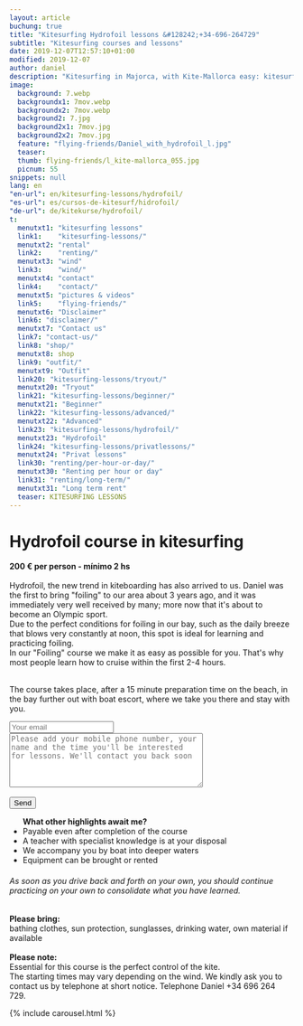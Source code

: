 ```yaml
---
layout: article
buchung: true
title: "Kitesurfing Hydrofoil lessons &#128242;+34-696-264729"
subtitle: "Kitesurfing courses and lessons"
date: 2019-12-07T12:57:10+01:00
modified: 2019-12-07
author: daniel
description: "Kitesurfing in Majorca, with Kite-Mallorca easy: kitesurfing lessons for beginners and advanced students. Complete equipment such as kite, board, harness and wetsuit will be provided."
image:
  background: 7.webp
  backgroundx1: 7mov.webp
  backgroundx2: 7mov.webp
  background2: 7.jpg
  background2x1: 7mov.jpg
  background2x2: 7mov.jpg
  feature: "flying-friends/Daniel_with_hydrofoil_l.jpg"
  teaser:
  thumb: flying-friends/l_kite-mallorca_055.jpg
  picnum: 55
snippets: null
lang: en
"en-url": en/kitesurfing-lessons/hydrofoil/
"es-url": es/cursos-de-kitesurf/hidrofoil/
"de-url": de/kitekurse/hydrofoil/
t:
  menutxt1: "kitesurfing lessons"
  link1:    "kitesurfing-lessons/"
  menutxt2: "rental"
  link2:    "renting/"
  menutxt3: "wind"
  link3:    "wind/"
  menutxt4: "contact"
  link4:    "contact/"
  menutxt5: "pictures & videos"
  link5:    "flying-friends/"
  menutxt6: "Disclaimer"
  link6: "disclaimer/"
  menutxt7: "Contact us"
  link7: "contact-us/"
  link8: "shop/"
  menutxt8: shop
  link9: "outfit/"
  menutxt9: "Outfit"
  link20: "kitesurfing-lessons/tryout/"
  menutxt20: "Tryout"
  link21: "kitesurfing-lessons/beginner/"
  menutxt21: "Beginner"
  link22: "kitesurfing-lessons/advanced/"
  menutxt22: "Advanced"
  link23: "kitesurfing-lessons/hydrofoil/"
  menutxt23: "Hydrofoil"
  link24: "kitesurfing-lessons/privatlessons/"
  menutxt24: "Privat lessons"
  link30: "renting/per-hour-or-day/"
  menutxt30: "Renting per hour or day"
  link31: "renting/long-term/"
  menutxt31: "Long term rent"
  teaser: KITESURFING LESSONS
---
```


<div id="bookingKitContainer" data-lang="en" data-e="7c3c03c88baf5046b46ba5f066833855" data-cw="a03e5048263685b2ea6fd19deb2b34a8"></div>
<script src="https://30082ea380c1c2256da3a9a1643d7a72.widget.bookingkit.net/bkscript/a03e5048263685b2ea6fd19deb2b34a8/?lang=en&e=7c3c03c88baf5046b46ba5f066833855" async></script>
<noscript><h1>Hydrofoil course in kitesurfing</h1>
 
<strong>200 € per person - mínimo 2 hs</strong><br><br>
<span>Hydrofoil, the new trend in kiteboarding has also arrived to us. Daniel was the first to bring "foiling" to our area about 3 years ago, and it was immediately very well received by many; more now that it's about to become an Olympic sport.<br>
Due to the perfect conditions for foiling in our bay, such as the daily breeze that blows very constantly at noon, this spot is ideal for learning and practicing foiling.<br>
In our "Foiling" course we make it as easy as possible for you. That's why most people learn how to cruise within the first 2-4 hours. <br><br>

The course takes place, after a 15 minute preparation time on the beach, in the bay further out with boat escort, where we take you there and stay with you.</span>
<div class="item">
<form method="POST" action="https://formspree.io/team@kite-mallorca.com">
  <input type="email" name="_replyto" placeholder="Your email" required>
  <input type="hidden" name="_subject" value="Booking request for hydrofoil lessons">
  <textarea name="body" cols="40" rows="6" placeholder="Please add your mobile phone number, your name and the time you'll be interested for lessons. We'll contact you back soon"></textarea>
  <span></span><br><br>
  <input type="hidden" name="_next" value="{{ site.url }}/en/thanks">
  <input type="submit" value="Send">
</form>
<ul><strong>What other highlights await me?</strong>
  <li>Payable even after completion of the course</li>
  <li>A teacher with specialist knowledge is at your disposal</li>
  <li>We accompany you by boat into deeper waters</li>
  <li>Equipment can be brought or rented</li>
</ul>
<H6>
As soon as you drive back and forth on your own, you should continue practicing on your own to consolidate what you have learned.</H6>
<span><strong>Please bring:</strong><br>
bathing clothes, sun protection, sunglasses, drinking water, own material if available</span><br><br>
<span><strong>Please note:</strong><br>
Essential for this course is the perfect control of the kite.<br>
The starting times may vary depending on the wind. We kindly ask you to contact us by telephone at short notice. Telephone Daniel +34 696 264 729.</span>
</div>

{% include carousel.html %}

</noscript>